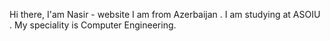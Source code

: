 Hi there, I'am Nasir - <a ref="google.com">website</a>
I am from Azerbaijan . I am studying at ASOIU . My speciality is Computer Engineering. 
